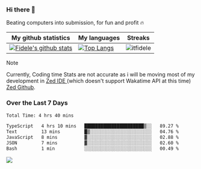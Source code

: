 ### Hi there 👋
<p>Beating computers into submission, for fun and profit 🔥</p>

|My github statistics|My languages|Streaks|
|-|-|-|
|[![Fidele's github stats](https://github-readme-stats.vercel.app/api?username=itfidele&count_private=true&show_icons=true&theme=dark&hide_title=true)](https://github.com/itfidele)|[![Top Langs](https://github-readme-stats.vercel.app/api/top-langs/?username=itfidele&show_icons=true&langs_count=8&theme=dark&layout=compact&hide_title=true)](https://github.com/itfidele)|![itfidele](https://github-readme-streak-stats.herokuapp.com/?user=itfidele&theme=dark)

> [!NOTE]  
> Currently, Coding time Stats are not accurate as i will be moving most of my development in <a href="https://zed.dev" target="_blank"> Zed IDE </a> (which doesn't support Wakatime API at this time) <a href="https://github.com/zed-industries/zed">Zed Github</a>.

### Over the Last 7 Days
<!--START_SECTION:waka-->

```txt
Total Time: 4 hrs 40 mins

TypeScript   4 hrs 10 mins   ██████████████████████▒░░   89.27 %
Text         13 mins         █▒░░░░░░░░░░░░░░░░░░░░░░░   04.76 %
JavaScript   8 mins          ▓░░░░░░░░░░░░░░░░░░░░░░░░   02.88 %
JSON         7 mins          ▓░░░░░░░░░░░░░░░░░░░░░░░░   02.60 %
Bash         1 min           ░░░░░░░░░░░░░░░░░░░░░░░░░   00.49 %
```

<!--END_SECTION:waka-->



![](https://komarev.com/ghpvc/?username=itfidele)
